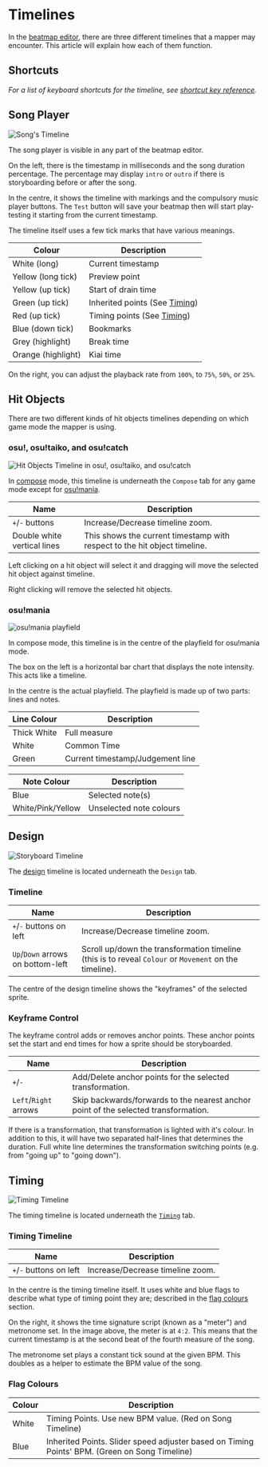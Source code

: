 # Timelines

In the [beatmap editor](/wiki/beatmap_editor), there are three different timelines that a mapper may encounter. This article will explain how each of them function.

## Shortcuts

*For a list of keyboard shortcuts for the timeline, see [shortcut key reference](/wiki/shortcut_key_reference/#general).*

## Song Player

![Song's Timeline](/wiki/shared/BE_STL.jpg "Song's Timeline")

The song player is visible in any part of the beatmap editor.

On the left, there is the timestamp in milliseconds and the song duration percentage. The percentage may display `intro` or `outro` if there is storyboarding before or after the song.

In the centre, it shows the timeline with markings and the compulsory music player buttons. The `Test` button will save your beatmap then will start play-testing it starting from the current timestamp.

The timeline itself uses a few tick marks that have various meanings.

| Colour             | Description                                   |
| ------------------ | --------------------------------------------- |
| White (long)       | Current timestamp                             |
| Yellow (long tick) | Preview point                                 |
| Yellow (up tick)   | Start of drain time                           |
| Green (up tick)    | Inherited points (See [Timing](/wiki/Timing)) |
| Red (up tick)      | Timing points (See [Timing](/wiki/Timing))    |
| Blue (down tick)   | Bookmarks                                     |
| Grey (highlight)   | Break time                                    |
| Orange (highlight) | Kiai time                                     |

On the right, you can adjust the playback rate from `100%`, to `75%`, `50%`, or `25%`.

## Hit Objects

There are two different kinds of hit objects timelines depending on which game mode the mapper is using.

### osu!, osu!taiko, and osu!catch

![Hit Objects Timeline in osu!, osu!taiko, and osu!catch](/wiki/shared/BE_NTL.jpg "This shows the timeline for hit objects with respect to the beat snap divisor and timestamp.")

In [compose](/wiki/compose) mode, this timeline is underneath the `Compose` tab for any game mode except for [osu!mania](wiki/osu!mania).

| Name                        | Description                                                               |
| --------------------------- | ------------------------------------------------------------------------- |
| `+`/`-` buttons             | Increase/Decrease timeline zoom.                                          |
| Double white vertical lines | This shows the current timestamp with respect to the hit object timeline. |

Left clicking on a hit object will select it and dragging will move the selected hit object against timeline.

Right clicking will remove the selected hit objects.

### osu!mania

![osu!mania playfield](/wiki/shared/BEM_PF.jpg "osu!mania playfield")

In compose mode, this timeline is in the centre of the playfield for osu!mania mode.

The box on the left is a horizontal bar chart that displays the note intensity. This acts like a timeline.

In the centre is the actual playfield. The playfield is made up of two parts: lines and notes.

| Line Colour | Description                      |
| ----------- | -------------------------------- |
| Thick White | Full measure                     |
| White       | Common Time                      |
| Green       | Current timestamp/Judgement line |

| Note Colour       | Description             |
| ----------------- | ----------------------- |
| Blue              | Selected note(s)        |
| White/Pink/Yellow | Unselected note colours |

## Design

![Storyboard Timeline](/wiki/shared/SE_STM.jpg "This shows the timeline for transformations of the selected sprite.")

The [design](/wiki/design) timeline is located underneath the `Design` tab.

### Timeline

| Name                              | Description                                                                                            |
| --------------------------------- | ------------------------------------------------------------------------------------------------------ |
| `+`/`-` buttons on left           | Increase/Decrease timeline zoom.                                                                       |
| `Up`/`Down` arrows on bottom-left | Scroll up/down the transformation timeline (this is to reveal `Colour` or `Movement` on the timeline). |

The centre of the design timeline shows the "keyframes" of the selected sprite.

### Keyframe Control

The keyframe control adds or removes anchor points. These anchor points set the start and end times for how a sprite should be storyboarded.

| Name                  | Description                                                                         |
| --------------------- | ----------------------------------------------------------------------------------- |
| `+`/`-`               | Add/Delete anchor points for the selected transformation.                           |
| `Left`/`Right` arrows | Skip backwards/forwards to the nearest anchor point of the selected transformation. |

If there is a transformation, that transformation is lighted with it's colour. In addition to this, it will have two separated half-lines that determines the duration. Full white line determines the transformation switching points (e.g. from "going up" to "going down").

## Timing

![Timing Timeline](img/TT.jpg "Timing Timeline")

The timing timeline is located underneath the [`Timing`](/wiki/Timing) tab.

### Timing Timeline

| Name                    | Description                      |
| ----------------------- | -------------------------------- |
| `+`/`-` buttons on left | Increase/Decrease timeline zoom. |

In the centre is the timing timeline itself. It uses white and blue flags to describe what type of timing point they are; described in the [flag colours](#flag-colours) section.

On the right, it shows the time signature script (known as a "meter") and metronome set. In the image above, the meter is at `4:2`. This means that the current timestamp is at the second beat of the fourth measure of the song.

The metronome set plays a constant tick sound at the given BPM. This doubles as a helper to estimate the BPM value of the song.

### Flag Colours

| Colour | Description                                                                                   |
| ------ | --------------------------------------------------------------------------------------------- |
| White  | Timing Points. Use new BPM value. (Red on Song Timeline)                                      |
| Blue   | Inherited Points. Slider speed adjuster based on Timing Points' BPM. (Green on Song Timeline) |